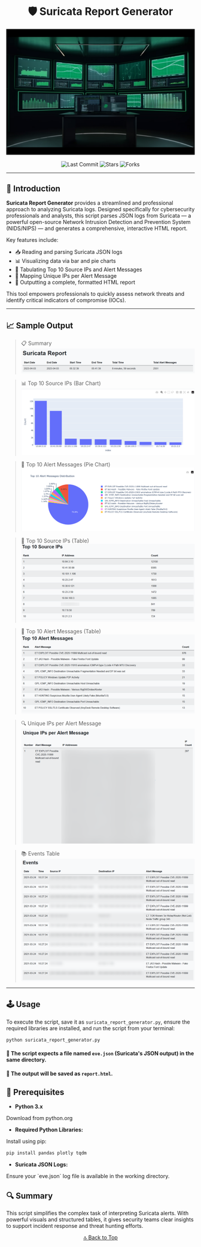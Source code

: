 <a id="top"></a>

<h1 align="center">🛡️ Suricata Report Generator</h1>

<p align="center"> 
  <kbd>
    <img src="https://raw.githubusercontent.com/r0xd4n3t/suricata-report-generator/main/img/logo.png" alt="Logo" />
  </kbd>
</p>

<p align="center">
  <img src="https://img.shields.io/github/last-commit/r0xd4n3t/suricata-report-generator?style=flat" alt="Last Commit">
  <img src="https://img.shields.io/github/stars/r0xd4n3t/suricata-report-generator?color=brightgreen" alt="Stars">
  <img src="https://img.shields.io/github/forks/r0xd4n3t/suricata-report-generator?color=brightgreen" alt="Forks">
</p>

---

## 📜 Introduction

**Suricata Report Generator** provides a streamlined and professional approach to analyzing Suricata logs. Designed specifically for cybersecurity professionals and analysts, this script parses JSON logs from Suricata — a powerful open-source Network Intrusion Detection and Prevention System (NIDS/NIPS) — and generates a comprehensive, interactive HTML report.

Key features include:

- 📥 Reading and parsing Suricata JSON logs
- 📊 Visualizing data via bar and pie charts
- 🧮 Tabulating Top 10 Source IPs and Alert Messages
- 🧠 Mapping Unique IPs per Alert Message
- 💾 Outputting a complete, formatted HTML report

This tool empowers professionals to quickly assess network threats and identify critical indicators of compromise (IOCs).

---

## 📈 Sample Output

> 📋 Summary  
> ![](https://raw.githubusercontent.com/r0xd4n3t/suricata-report-generator/main/img/sum.png)

> 📊 Top 10 Source IPs (Bar Chart)  
> ![](https://raw.githubusercontent.com/r0xd4n3t/suricata-report-generator/main/img/1.png)

> 🥧 Top 10 Alert Messages (Pie Chart)  
> ![](https://raw.githubusercontent.com/r0xd4n3t/suricata-report-generator/main/img/2.png)

> 🧾 Top 10 Source IPs (Table)  
> ![](https://raw.githubusercontent.com/r0xd4n3t/suricata-report-generator/main/img/3.png)

> 🔔 Top 10 Alert Messages (Table)  
> ![](https://raw.githubusercontent.com/r0xd4n3t/suricata-report-generator/main/img/4.png)

> 🔍 Unique IPs per Alert Message  
> ![](https://raw.githubusercontent.com/r0xd4n3t/suricata-report-generator/main/img/5.png)

> 📚 Events Table  
> ![](https://raw.githubusercontent.com/r0xd4n3t/suricata-report-generator/main/img/6.png)

---

## 🕹️ Usage

To execute the script, save it as `suricata_report_generator.py`, ensure the required libraries are installed, and run the script from your terminal:

```bash
python suricata_report_generator.py
```

#### 📁 The script expects a file named `eve.json` (Suricata's JSON output) in the same directory.
#### 📄 The output will be saved as `report.html`.

## 📝 Prerequisites

* <b>Python 3.x</b>
<p>Download from python.org</p>

* <b>Required Python Libraries:</b>
<p>Install using pip:</p>

```bash
pip install pandas plotly tqdm
```
* <b>Suricata JSON Logs:</b>
<p>Ensure your `eve.json` log file is available in the working directory.</p>

## 🔍 Summary

<p>This script simplifies the complex task of interpreting Suricata alerts. With powerful visuals and structured tables, it gives security teams clear insights to support incident response and threat hunting efforts.</p>

<p align="center"><a href="#top">🔝 Back to Top</a></p>
